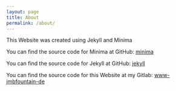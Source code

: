 ```yaml
---
layout: page
title: About
permalink: /about/
---
```


This Website was created using Jekyll and Minima

You can find the source code for Minima at GitHub:
[minima](https://github.com/jekyll/minima)

You can find the source code for Jekyll at GitHub:
[jekyll](https://github.com/jekyll/jekyll)

You can find the source code for this Website at my Gitlab:
[www-jmbfountain-de](https://www.jmbfountain.de/git/johannes/www-jmbfountain-de.git)
